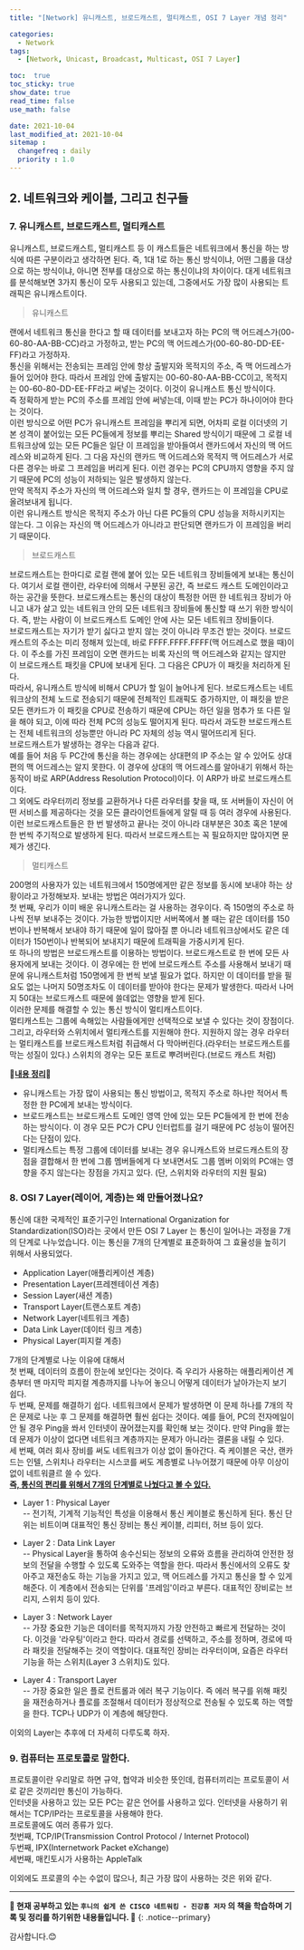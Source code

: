 ```yaml
---
title: "[Network] 유니캐스트, 브로드캐스트, 멀티캐스트, OSI 7 Layer 개념 정리"

categories:
  - Network
tags:
  - [Network, Unicast, Broadcast, Multicast, OSI 7 Layer]

toc:  true
toc_sticky: true
show_date: true
read_time: false
use_math: false

date: 2021-10-04
last_modified_at: 2021-10-04
sitemap :
  changefreq : daily
  priority : 1.0
---
```


## 2. 네트워크와 케이블, 그리고 친구들  

### 7. 유니캐스트, 브로드캐스트, 멀티캐스트   

유니캐스트, 브로드캐스트, 멀티캐스트 등 이 캐스트들은 네트워크에서 통신을 하는 방식에 따른 구분이라고 생각하면 된다. 즉, 1대 1로 하는 통신 방식이냐, 어떤 그룹을 대상으로 하는 방식이냐, 아니면 전부를 대상으로 하는 통신이냐의 차이이다.
대게 네트워크를 분석해보면 3가지 통신이 모두 사용되고 있는데, 그중에서도 가장 많이 사용되는 트래픽은 유니캐스트이다.  

> 유니캐스트  

랜에서 네트워크 통신을 한다고 할 때 데이터를 보내고자 하는 PC의 맥 어드레스가(00-60-80-AA-BB-CC)라고 가정하고, 받는 PC의 맥 어드레스가(00-60-80-DD-EE-FF)라고 가정하자.  
통신을 위해서는 전송되는 프레임 안에 항상 출발지와 목적지의 주소, 즉 맥 어드레스가 들어 있어야 한다. 따라서 프레임 안에 출발지는 00-60-80-AA-BB-CC이고, 목적지는 00-60-80-DD-EE-FF라고 써넣는 것이다. 이것이 유니캐스트 통신 방식이다.  
즉 정확하게 받는 PC의 주소를 프레임 안에 써넣는데, 이때 받는 PC가 하나이어야 한다는 것이다.  
이런 방식으로 어떤 PC가 유니캐스트 프레임을 뿌리게 되면, 어차피 로컬 이더넷의 기본 성격이 붙어있는 모든 PC들에게 정보를 뿌리는 Shared 방식이기 때문에 그 로컬 네트워크상에 있는 모든 PC들은 일단 이 프레임을 받아들여서 랜카드에서 자신의 맥 어드레스와 비교하게 된다. 그 다음 자신의 랜카드 맥 어드레스와 목적지 맥 어드레스가 서로 다른 경우는 바로 그 프레임을 버리게 된다. 이런 경우는 PC의 CPU까지 영향을 주지 않기 때문에 PC의 성능이 저하되는 일은 발생하지 않는다.  
만약 목적지 주소가 자신의 맥 어드레스와 일치 할 경우, 랜카드는 이 프레임을 CPU로 올려보내게 됩니다.  
이런 유니캐스트 방식은 목적지 주소가 아닌 다른 PC들의 CPU 성능을 저하시키지는 않는다. 그 이유는 자신의 맥 어드레스가 아니라고 판단되면 랜카드가 이 프레임을 버리기 때문이다.  

> 브로드캐스트  

브로드캐스트는 한마디로 로컬 랜에 붙어 있는 모든 네트워크 장비들에게 보내는 통신이다. 여기서 로컬 랜이란, 라우터에 의해서 구분된 공간, 즉 브로드 캐스트 도메인이라고 하는 공간을 뜻한다. 브로드캐스트는 통신의 대상이 특정한 어떤 한 네트워크 장비가 아니고 내가 살고 있는 네트워크 안의 모든 네트워크 장비들에 통신할 때 쓰기 위한 방식이다. 즉, 받는 사람이 이 브로드캐스트 도메인 안에 사는 모든 네트워크 장비들이다.  
브로드캐스트는 자기가 받기 싫다고 받지 않는 것이 아니라 무조건 받는 것이다. 브로드캐스트의 주소는 미리 정해져 있는데, 바로 FFFF.FFFF.FFFF(맥 어드레스로 했을 때)이다. 이 주소를 가진 프레임이 오면 랜카드는 비록 자신의 맥 어드레스와 같지는 않지만 이 브로드캐스트 패킷을 CPU에 보내게 된다. 그 다음은 CPU가 이 패킷을 처리하게 된다.  
따라서, 유니캐스트 방식에 비해서 CPU가 할 일이 늘어나게 된다. 브로드캐스트는 네트워크상의 전체 노드로 전송되기 때문에 전체적인 트래픽도 증가하지만, 이 패킷을 받은 모든 랜카드가 이 패킷을 CPU로 전송하기 때문에 CPU는 하던 일을 멈추가 또 다른 일을 해야 되고, 이에 따라 전체 PC의 성능도 떨어지게 된다. 따라서 과도한 브로드캐스트는 전체 네트워크의 성능뿐만 아니라 PC 자체의 성능 역시 떨어뜨리게 된다.  
브로드캐스트가 발생하는 경우는 다음과 같다.  
예를 들어 처음 두 PC간에 통신을 하는 경우에는 상대편의 IP 주소는 알 수 있어도 상대편의 맥 어드레스는 알지 못한다. 이 경우에 상대의 맥 어드레스를 알아내기 위해서 하는 동작이 바로 ARP(Address Resolution Protocol)이다. 이 ARP가 바로 브로드캐스트이다.  
그 외에도 라우터끼리 정보를 교환하거나 다른 라우터를 찾을 때, 또 서버들이 자신이 어떤 서비스를 제공하다는 것을 모든 클라이언트들에게 알릴 때 등 여러 경우에 사용된다. 이런 브로드캐스트들은 한 번 발생하고 끝나는 것이 아니라 대부분은 30초 혹은 1분에 한 번씩 주기적으로 발생하게 된다. 따라서 브로드캐스트는 꼭 필요하지만 많아지면 문제가 생긴다.  

> 멀티캐스트  

200명의 사용자가 있는 네트워크에서 150명에게만 같은 정보를 동시에 보내야 하는 상황이라고 가정해보자. 보내는 방법은 여러가지가 있다.  
첫 번째, 우리가 이미 배운 유니캐스트라는 걸 사용하는 경우이다. 즉 150명의 주소로 하나씩 전부 보내주는 것이다. 가능한 방법이지만 서버쪽에서 볼 때는 같은 데이터를 150번이나 반복해서 보내야 하기 때문에 일이 많아질 뿐 아니라 네트워크상에서도 같은 데이터가 150번이나 반복되어 보내지기 때문에 트래픽을 가중시키게 된다.  
또 하나의 방법은 브로드캐스트를 이용하는 방법이다. 브로드캐스트로 한 번에 모든 사용자에게 보내는 것이다. 이 경우에는 한 번에 브로드캐스트 주소를 사용해서 보내기 때문에 유니캐스트처럼 150명에게 한 번씩 보낼 필요가 없다. 하지만 이 데이터를 받을 필요도 없는 나머지 50명조차도 이 데이터를 받아야 한다는 문제가 발생한다. 따라서 나머지 50대는 브로드캐스트 때문에 쓸데없는 영향을 받게 된다.  
이러한 문제를 해결할 수 있는 통신 방식이 멀티캐스트이다.  
멀티캐스트는 그룹에 속해있는 사람들에게만 선택적으로 보낼 수 있다는 것이 장점이다. 그리고, 라우터와 스위치에서 멀티캐스트를 지원해야 한다. 지원하지 않는 경우 라우터는 멀티캐스트를 브로드캐스트처럼 취급해서 다 막아버린다.(라우터는 브로드캐스트를 막는 성질이 있다.) 스위치의 경우는 모든 포트로 뿌려버린다.(브로드 캐스트 처럼)

📌**<u>내용 정리</u>**📌
- 유니캐스트는 가장 많이 사용되는 통신 방법이고, 목적지 주소로 하나만 적어서 특정한 한 PC에게 보내는 방식이다.  
- 브로드캐스트는 브로드캐스트 도메인 영역 안에 있는 모든 PC들에게 한 번에 전송하는 방식이다. 이 경우 모든 PC가 CPU 인터럽트를 걸기 때문에 PC 성능이 떨어진다는 단점이 있다.  
- 멀티캐스트는 특정 그룹에 데이터를 보내는 경우 유니캐스트와 브로드캐스트의 장점을 결합해서 한 번에 그룹 멤버들에게 다 보내면서도 그룹 멤버 이외의 PC애는 영향을 주지 않는다는 장점을 가지고 있다. (단, 스위치와 라우터의 지원 필요)  

### 8. OSI 7 Layer(레이어, 계층)는 왜 만들어졌나요?  
통신에 대한 국제적인 표준기구인 International Organization for Standardization(ISO)라는 곳에서 만든 OSI 7 Layer 는 통신이 일어나는 과정을 7개의 단계로 나누었습니다. 이는 통신을 7개의 단계별로 표준화하여 그 효율성을 높히기 위해서 사용되었다.  

- Application Layer(애플리케이션 계층)  
- Presentation Layer(프레젠테이션 계층)  
- Session Layer(새션 계층)  
- Transport Layer(트랜스포트 계층)  
- Network Layer(네트워크 계층)  
- Data Link Layer(데이터 링크 계층)  
- Physical Layer(피지컬 계층)  

7개의 단계별로 나눈 이유에 대해서  
첫 번째, 데이터의 흐름이 한눈에 보인다는 것이다. 즉 우리가 사용하는 애플리케이션 계층부터 맨 마지막 피지컬 계층까지를 나누어 놓으니 어떻게 데이터가 날아가는지 보기 쉽다.  
두 번째, 문제를 해결하기 쉽다. 네트워크에서 문제가 발생하면 이 문제 하나를 7개의 작은 문제로 나눈 후 그 문제를 해결하면 훨씬 쉽다는 것이다. 예를 들어, PC의 전자메일이 안 될 경우 Ping을 쏴서 인터넷이 끊어졌는지를 확인해 보는 것이다. 만약 Ping을 쐈는데 문제가 이상이 없다면 네트워크 계층까지는 문제가 아니라는 결론을 내릴 수 있다.  
세 번째, 여러 회사 장비를 써도 네트워크가 이상 없이 돌아간다. 즉 케이블은 국산, 랜카드는 인텔, 스위치나 라우터는 시스코를 써도 계층별로 나누어졌기 때문에 아무 이상이 없이 네트워클르 쓸 수 있다.  
**<u>즉, 통신의 편리를 위해서 7개의 단계별로 나눴다고 볼 수 있다.</u>**  

- Layer 1 : Physical Layer  
-- 전기적, 기계적 기능적인 특성을 이용해서 통신 케이블로 통신하게 된다. 통신 단위는 비트이며 대표적인 통신 장비는 통신 케이블, 리피터, 허브 등이 있다.  

- Layer 2 : Data Link Layer  
-- Physical Layer을 통하여 송수신되는 정보의 오류와 흐름을 관리하여 안전한 정보의 전달을 수행할 수 있도록 도와주는 역할을 한다. 따라서 통신에서의 오류도 찾아주고 재전송도 하는 기능을 가지고 있고, 맥 어드레스를 가지고 통신을 할 수 있게 해준다. 이 계층에서 전송되는 단위를 '프레임'이라고 부른다. 대표적인 장비로는 브리지, 스위치 등이 있다.  

- Layer 3 : Network Layer  
-- 가장 중요한 기능은 데이터를 목적지까지 가장 안전하고 빠르게 전달하는 것이다. 이것을 '라우팅'이라고 한다. 따라서 경로를 선택하고, 주소를 정하며, 경로에 따라 패킷을 전달해주는 것이 역할이다. 대표적인 장비는 라우터이며, 요즘은 라우터 기능을 하는 스위치(Layer 3 스위치)도 있다.  

- Layer 4 : Transport Layer  
-- 가장 중요한 일은 플로 컨트롤과 에러 복구 기능이다. 즉 에러 복구를 위해 패킷을 재전송하거나 플로를 조절해서 데이터가 정상적으로 전송될 수 있도록 하는 역할을 한다. TCP나 UDP가 이 계층에 해당한다.  

이외의 Layer는 추후에 더 자세히 다루도록 하자.  

### 9. 컴퓨터는 프로토콜로 말한다.  
프로토콜이란 우리말로 하면 규약, 협약과 비슷한 뜻인데, 컴퓨터끼리는 프로토콜이 서로 같은 것끼리만 통신이 가능하다.  
인터넷을 사용하고 있는 모든 PC는 같은 언어를 사용하고 있다. 인터넷을 사용하기 위해서는 TCP/IP라는 프로토콜을 사용해야 한다.  
프로토콜에도 여러 종류가 있다.  
첫번째, TCP/IP(Transmission Control Protocol / Internet Protocol)  
두번째, IPX(Internetwork Packet eXchange)  
세번째, 매킨토시가 사용하는 AppleTalk  

이외에도 프로콜의 수는 수없이 많으나, 최근 가장 많이 사용하는 것은 위와 같다.

---
**🐢 현재 공부하고 있는 `후니의 쉽게 쓴 CISCO 네트워킹 - 진강훙 저자` 의 책을 학습하며 기록 및 정리를 하기위한 내용들입니다. 🐢**
{: .notice--primary}

감사합니다.😊